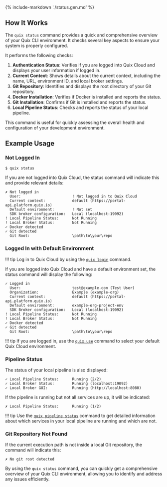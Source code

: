 {% include-markdown './status.gen.md' %}

## How It Works

The `quix status` command provides a quick and comprehensive overview of your Quix CLI environment. It checks several key aspects to ensure your system is properly configured.

It performs the following checks:

1. **Authentication Status**: Verifies if you are logged into Quix Cloud and displays your user information if logged in.
2. **Current Context**: Shows details about the current context, including the name, URL, environment ID, and local broker settings.
3. **Git Repository**: Identifies and displays the root directory of your Git repository.
4. **Docker Installation**: Verifies if Docker is installed and reports the status.
5. **Git Installation**: Confirms if Git is installed and reports the status.
6. **Local Pipeline Status**: Checks and reports the status of your local pipeline.

This command is useful for quickly assessing the overall health and configuration of your development environment.

## Example Usage

### Not Logged In


```bash
$ quix status
```

If you are not logged into Quix Cloud, the status command will indicate this and provide relevant details:


```text
✗ Not logged in
  User:                       ! Not logged in to Quix Cloud
  Current context:            default (https://portal-api.platform.quix.io)
  Default environment:        ! Not set
  SDK broker configuration:   Local (localhost:19092)
! Local Pipeline Status:      Not Running
! Local Broker Status:        Not Running
✓ Docker detected
✓ Git detected
  Git Root:                   \path\to\your\repo
```

### Logged In with Default Environment

!!! tip
    Log in to Quix Cloud by using the [`quix login`](login.md) command.

If you are logged into Quix Cloud and have a default environment set, the status command will display the following:

```text
✓ Logged in
  User:                       test@example.com (Test User)
  Organization:               Example (example-org)
  Current context:            default (https://portal-api.platform.quix.io)
  Default environment:        example-org-project-env
  SDK Broker configuration:   Local (localhost:19092)
! Local Pipeline Status:      Not Running
! Local Broker Status:        Not Running
✓ Docker detected
✓ Git detected
  Git Root:                   \path\to\your\repo
```

!!! tip
    If you are logged in, use the [`quix use`](use.md) command to select your default Quix Cloud environment.

### Pipeline Status

The status of your local pipeline is also displayed:

```text
✓ Local Pipeline Status:      Running (2/2)
✓ Local Broker Status:        Running (localhost:19092)
✓ Local Broker GUI:           Running (http://localhost:8080)
```

If the pipeline is running but not all services are up, it will be indicated:

```text
✗ Local Pipeline Status:      Running (1/2)
```


!!! tip
    Use the [`quix pipeline status`](pipeline/status.md) command to get detailed information about which services in your local pipeline are running and which are not.

### Git Repository Not Found

If the current execution path is not inside a local Git repository, the command will indicate this:

```text
✗ No git root detected
```

By using the `quix status` command, you can quickly get a comprehensive overview of your Quix CLI environment, allowing you to identify and address any issues efficiently.
